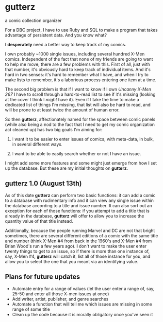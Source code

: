 # gutterz
a comic collection organizer

For a DBC project, I have to use Ruby and SQL to 
make a program that takes advantage of persistent data.  And you know what?

I **desperately** need a better way to keep track of my comics.

I own probably ~1000 single issues, including several hundred X-Men comics.  Independent of the fact that none of my friends are going to want to help me move, there are a few problems with this.  First of all, just with that number, it's obviously hard to keep track of individual items.  And it's hard in two senses: it's hard to remember what I have, and when I try to make lists to remember, it's a laborious process entering one item at a time.

The second big problem is that if I want to know if I own *Uncanny X-Men 267* I have to scroll through a hard-to-read list to see if it's missing (looking at the cover I think I *might* have it).  Even if I take the time to make a dedicated list of things I'm missing, that list will also be hard to read, and will be prone to at least twice the amount of human error.

So then **gutterz**, affectionately named for the space between comic panels (while also being a nod to the fact that I need to get my comic organization act cleaned up) has two big goals I'm aiming for:

1. I want it to be easier to enter issues of comics, with meta-data, in bulk, in several different ways.

2. I want to be able to easily search whether or not I have an issue.

I might add some more features and some might just emerge from how I set up the database.  But these are my initial thoughts on **gutterz**.

## gutterz 1.0 (August 13th)
As of this date **gutterz** can perform two basic functions: it can add a comic to a database with rudimentary info and it can view any single issue within the database according to a title and issue number.  It can also sort out an exception for each of those functions: if you attempt to add a title that is already in the database, **gutterz** will offer to allow you to increase the quantity value of that title instead.  

Additionally, because the people running Marvel and DC are not that bright sometimes, there are several different editions of a comic with the same title and number (think X-Men #4 from back in the 1960's and X-Men #4 from Brian Wood's run a few years ago).  I don't want to make the user enter twenty things to get to an issue, so if there is more than one instance of, say, X-Men #4, **gutterz** will catch it, list all of those instance for you, and allow you to select the one that you meant via an identifying value.

## Plans for future updates
- Automate entry for a range of values (let the user enter a range of, say, 25-50 and enter all those X-men issues at once)
- Add writer, artist, publisher, and genre searches
- Automate a function that will tell me which issues are missing in some range of some title
- Clean up the code because it is morally obligatory once you've seen it

